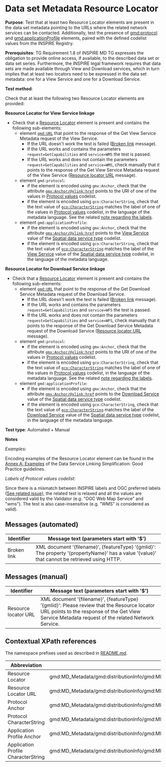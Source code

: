 # Data set Metadata Resource Locator

**Purpose**: Test that at least two Resource Locator elements are present in the data set metadata pointing to the URLs where the related network services can be contacted. Additionally, test the presence of <gmd:protocol> and <gmd:applicationProfile> elements, paired with the defined codelist values from the INSPIRE Registry. 

**Prerequisites**: TG Requirement 1.8 of INSPIRE MD TG expresses the obligation to provide online access, if available, to the described data set or data set series. Furthermore, the INSPIRE legal framework requires that data sets are made available through View and Download services, which in turn implies that at least two locators need to be expressed in the data set metadata: one for a View Service and one for a Download Service.

**Test method**:

Check that at least the following two Resource Locator elements are provided:

**Resource Locator for View Service linkage**

* Check that a [Resource Locator](#ResourceLocator) element is present and contains the following sub-elements:
  * element [`gmd:URL`](#ResourceLocatorURL) that point to the response of the Get View Service Metadata request of the View Service.
    * If the URL doesn't work the test is failed ([Broken link](#brokenLink) message).
    * If the URL works and contains the parameters `request=GetCapabilities` and `service=WMS` the test is passed.
    * If the URL works and does not contain the parameters `request=GetCapabilities` and `service=WMS`, check manually that it points to the response of the Get View Service Metadata request of the View Service ([Resource locator URL](#resourcelocatorurlcheck) message). 
  * element `gmd:protocol`:
    * if the element is encoded using `gmx:Anchor`, check that the attribute [`gmx:Anchor/@xlink:href`](#protocolanchor) points to the URI of one of the values in [Protocol values](https://inspire.ec.europa.eu/metadata-codelist/ProtocolValue) codelist.
    * if the element is encoded using `gco:CharacterString`, check that the text value of [`gco:CharacterString`](#protocolstring) matches the label of one of the values in [Protocol values](https://inspire.ec.europa.eu/metadata-codelist/ProtocolValue) codelist, in the language of the metadata language. See the related [note regarding the labels](#labelnote).
  * element `gmd:applicationProfile`:
    * if the element is encoded using `gmx:Anchor`, check that the attribute [`gmx:Anchor/@xlink:href`](#appproanchor) points to the [View Service](https://inspire.ec.europa.eu/metadata-codelist/SpatialDataServiceType/view) value of the [Spatial data service type](https://inspire.ec.europa.eu/metadata-codelist/SpatialDataServiceType/) codelist.
    * if the element is encoded using `gco:CharacterString`, check that the text value of [`gco:CharacterString`](#appprostring) matches the label of the [View Service](https://inspire.ec.europa.eu/metadata-codelist/SpatialDataServiceType/view) value of the [Spatial data service type](https://inspire.ec.europa.eu/metadata-codelist/SpatialDataServiceType/) codelist, in the language of the metadata language.


**Resource Locator for Download Service linkage**

* Check that a [Resource Locator](#ResourceLocator) element is present and contains the following sub-elements:
  * element [`gmd:URL`](#ResourceLocatorURL) that point to the response of the Get Download Service Metadata request of the Download Service.
    * If the URL doesn't work the test is failed ([Broken link](#brokenLink) message).
    * If the URL works and contains the parameters `request=GetCapabilities` and `service=WFS` the test is passed.
    * If the URL works and does not contain the parameters `request=GetCapabilities` and `service=WFS`, check manually that it points to the response of the Get Download Service Metadata request of the Download Service ([Resource locator URL](#resourcelocatorurlcheck) message). 
  * element `gmd:protocol`:
    * if the element is encoded using `gmx:Anchor`, check that the attribute [`gmx:Anchor/@xlink:href`](#protocolanchor) points to the URI of one of the values in [Protocol values](https://inspire.ec.europa.eu/metadata-codelist/ProtocolValue) codelist.
    * if the element is encoded using `gco:CharacterString`, check that the text value of [`gco:CharacterString`](#protocolstring) matches the label of one of the values in [Protocol values](https://inspire.ec.europa.eu/metadata-codelist/ProtocolValue) codelist, in the language of the metadata language. See the related [note regarding the labels](#labelnote).
  * element `gmd:applicationProfile`:
    * if the element is encoded using `gmx:Anchor`, check that the attribute [`gmx:Anchor/@xlink:href`](#appproanchor) points to the [Download Service](https://inspire.ec.europa.eu/metadata-codelist/SpatialDataServiceType/download) value of the [Spatial data service type](https://inspire.ec.europa.eu/metadata-codelist/SpatialDataServiceType/) codelist.
    * if the element is encoded using `gco:CharacterString`, check that the text value of [`gco:CharacterString`](#appprostring) matches the label of the [Download Service](https://inspire.ec.europa.eu/metadata-codelist/SpatialDataServiceType/download) value of the [Spatial data service type](https://inspire.ec.europa.eu/metadata-codelist/SpatialDataServiceType/) codelist, in the language of the metadata language.



**Test type**: Automated + Manual

**Notes**

_Examples:_

Encoding examples of the Resource Locator element can be found in the [Annex A: Examples](https://github.com/INSPIRE-MIF/gp-data-service-linking-simplification/blob/main/good-practice/data-service-linking-simplification-spec.md#annex-a-examples-) of the Data Service Linking Simplification: Good Practice guidelines.

<a name="labelnote"></a>_Labels of _Protocol values_ codelist_:

Since there is a mismatch between INSPIRE labels and OGC preferred labels ([See related issue](https://github.com/INSPIRE-MIF/gp-data-service-linking-simplification/issues/68)), the related test is relaxed and all the values are considered valid by the Validator (e.g. "OGC Web Map Service" and "wms"). The test is also case-insensitive (e.g. "WMS" is considered as valid).



## Messages (automated)

Identifier  |  Message text (parameters start with '$')
---------------------------------------------------------- | -------------------------------------------------------------------------
Broken link <a name="brokenLink"/> | XML document '{filename}', {featureType} '{gmlid}': The property '{propertyName}' has a value '{value}' that cannot be retrieved using HTTP.


## Messages (manual)

Identifier  |  Message text (parameters start with '$')
---------------------------------------------------------- | -------------------------------------------------------------------------
Resource locator URL<a name="resourcelocatorurlcheck"/> | XML document '{filename}', {featureType} '{gmlid}': Please review that the Resource locator URL points to the response of the Get View Service Metadata request of the related Network Service.


## Contextual XPath references

The namespace prefixes used as described in [README.md](./README.md#namespaces).

Abbreviation                                               |  XPath expression                     |Multiplicity  
---------------------------------------------------------- | ------------------------------------- | -------------
<a name="ResourceLocator"></a> Resource Locator | gmd:MD_Metadata/gmd:distributionInfo/gmd:MD_Distribution/gmd:transferOptions/gmd:MD_DigitalTransferOptions/gmd:onLine/gmd:CI_OnlineResource |  0..*
<a name="ResourceLocatorURL"></a> Resource Locator URL | gmd:MD_Metadata/gmd:distributionInfo/gmd:MD_Distribution/gmd:transferOptions/gmd:MD_DigitalTransferOptions/gmd:onLine/gmd:CI_OnlineResource/gmd:linkage/gmd:URL |  1
<a name="protocolanchor"></a> Protocol Anchor | gmd:MD_Metadata/gmd:distributionInfo/gmd:MD_Distribution/gmd:transferOptions/gmd:MD_DigitalTransferOptions/gmd:onLine/gmd:CI_OnlineResource/gmd:protocol/gmx:Anchor/@xlink:href |  0..1
<a name="protocolstring"></a> Protocol CharacterString | gmd:MD_Metadata/gmd:distributionInfo/gmd:MD_Distribution/gmd:transferOptions/gmd:MD_DigitalTransferOptions/gmd:onLine/gmd:CI_OnlineResource/gmd:protocol/gco:CharacterString |  0..1
<a name="appproanchor"></a> Application Profile Anchor | gmd:MD_Metadata/gmd:distributionInfo/gmd:MD_Distribution/gmd:transferOptions/gmd:MD_DigitalTransferOptions/gmd:onLine/gmd:CI_OnlineResource/gmd:applicationProfile/gmx:Anchor/@xlink:href |  0..1
<a name="appprostring"></a> Application Profile CharacterString | gmd:MD_Metadata/gmd:distributionInfo/gmd:MD_Distribution/gmd:transferOptions/gmd:MD_DigitalTransferOptions/gmd:onLine/gmd:CI_OnlineResource/gmd:applicationProfile/gco:CharacterString |  0..1
